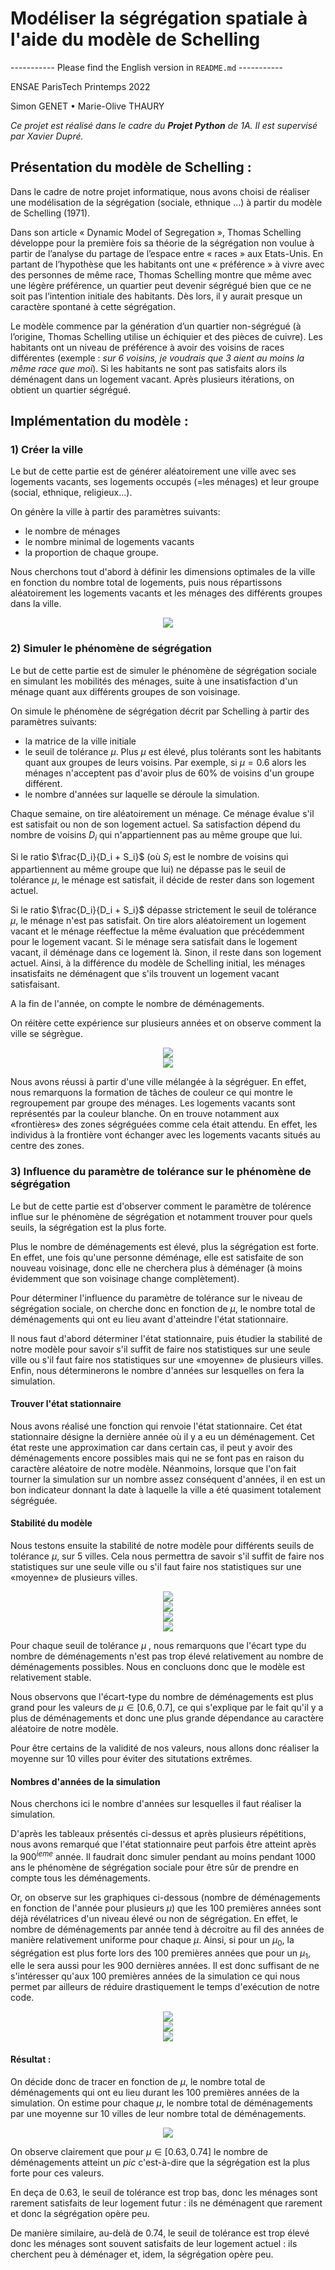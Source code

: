 # **Modéliser la ségrégation spatiale à l'aide du modèle de Schelling**

----------- Please find the English version in `README.md` -----------

ENSAE ParisTech Printemps 2022

Simon GENET • Marie-Olive THAURY

*Ce projet est réalisé dans le cadre du **Projet Python** de 1A. Il est supervisé par Xavier Dupré.*

## Présentation du modèle de Schelling : 

Dans le cadre de notre projet informatique, nous avons choisi de réaliser une modélisation de la ségrégation (sociale, ethnique ...) à partir du modèle de Schelling (1971). 

Dans son article « Dynamic Model of Segregation », Thomas Schelling développe pour la première fois sa théorie de la ségrégation non voulue à partir de l’analyse du partage de l’espace entre « races » aux Etats-Unis. En partant de l’hypothèse que les habitants ont une « préférence » à vivre avec des personnes de même race, Thomas Schelling montre que même avec une légère préférence, un quartier peut devenir ségrégué bien que ce ne soit pas l’intention initiale des habitants. Dès lors, il y aurait presque un caractère spontané à cette ségrégation.

Le modèle commence par la génération d’un quartier non-ségrégué (à l’origine, Thomas Schelling utilise un échiquier et des pièces de cuivre). Les habitants ont un niveau de préférence à avoir des voisins de races différentes (exemple : *sur  6 voisins, je voudrais que  3 aient au moins la même race que moi*). Si les habitants ne sont pas satisfaits alors ils déménagent dans un logement vacant. Après plusieurs itérations, on obtient un quartier ségrégué.

## Implémentation du modèle : 

### 1) Créer la ville

Le but de cette partie est de générer aléatoirement une ville avec ses logements vacants, ses logements occupés (=les ménages) et leur groupe (social, ethnique, religieux...).

On génère la ville à partir des paramètres suivants:
- le nombre de ménages
- le nombre minimal de logements vacants
- la proportion de chaque groupe.

Nous cherchons tout d'abord à définir les dimensions optimales de la ville en fonction du nombre total de logements, puis nous répartissons aléatoirement les logements vacants et les ménages des différents groupes dans la ville.

<div align="center">
  <img src="images/creation_ville.png"><br>
</div>


### 2) Simuler le phénomène de ségrégation

Le but de cette partie est de simuler le phénomène de ségrégation sociale en simulant les mobilités des ménages, suite à une insatisfaction d'un ménage quant aux différents groupes de son voisinage. 

On simule le phénomène de ségrégation décrit par Schelling à partir des paramètres suivants:
- la matrice de la ville initiale
- le seuil de tolérance $\mu$. Plus $\mu$ est élevé, plus tolérants sont les habitants quant aux groupes de leurs voisins. Par exemple, si $\mu = 0.6$ alors les ménages n'acceptent pas d'avoir plus de 60% de voisins d'un groupe différent. 
- le nombre d'années sur laquelle se déroule la simulation. 

Chaque semaine, on tire aléatoirement un ménage. Ce ménage évalue s'il est satisfait ou non de son logement actuel. Sa satisfaction dépend du nombre de voisins ${D}_{i}$ qui n'appartiennent pas au même groupe que lui. 

Si le ratio $\frac{D_i}{D_i + S_i}$ (où $S_i$ est le nombre de voisins qui appartiennent au même groupe que lui) ne dépasse pas le seuil de tolérance $\mu$, le ménage est satisfait, il décide de rester dans son logement actuel. 

Si le ratio $\frac{D_i}{D_i + S_i}$ dépasse strictement le seuil de tolérance $\mu$, le ménage n'est pas satisfait. On tire alors aléatoirement un logement vacant et le ménage réeffectue la même évaluation que précédemment pour le logement vacant. Si le ménage sera satisfait dans le logement vacant, il déménage dans ce logement là. Sinon, il reste dans son logement actuel. Ainsi, à la différence du modèle de Schelling initial, les ménages insatisfaits ne déménagent que s'ils trouvent un logement vacant satisfaisant. 

A la fin de l'année, on compte le nombre de déménagements. 

On réitère cette expérience sur plusieurs années et on observe comment la ville se ségrègue. 

<div align="center">
  <img src="images/année0.png"><br>
</div>

<div align="center">
  <img src="images/année1000.png"><br>
</div>


Nous avons réussi à partir d'une ville mélangée à la ségréguer. En effet, nous remarquons la formation de tâches de couleur ce qui montre le regroupement par groupe des ménages. Les logements vacants sont représentés par la couleur blanche. On en trouve notamment aux «frontières» des zones ségréguées comme cela était attendu. En effet, les individus à la frontière vont échanger avec les logements vacants situés au centre des zones.


### 3) Influence du paramètre de tolérance sur le phénomène de ségrégation

Le but de cette partie est d'observer comment le paramètre de tolérence influe sur le phénomène de ségrégation et notamment trouver pour quels seuils, la ségrégation est la plus forte.

Plus le nombre de déménagements est élevé, plus la ségrégation est forte. En effet, une fois qu'une personne déménage, elle est satisfaite de son nouveau voisinage, donc elle ne cherchera plus à déménager (à moins évidemment que son voisinage change complètement). 

Pour déterminer l'influence du paramètre de tolérance sur le niveau de ségrégation sociale, on cherche donc en fonction de $\mu$, le nombre total de déménagements qui ont eu lieu avant d'atteindre l'état stationnaire.

Il nous faut d'abord déterminer l'état stationnaire, puis étudier la stabilité de notre modèle pour savoir s'il suffit de faire nos statistiques sur une seule ville ou s'il faut faire nos statistiques sur une «moyenne» de plusieurs villes. Enfin, nous déterminerons le nombre d'années sur lesquelles on fera la simulation.

#### Trouver l'état stationnaire

Nous avons réalisé une fonction qui renvoie l'état stationnaire. Cet état stationnaire désigne la dernière année où il y a eu un déménagement. Cet état reste une approximation car dans certain cas, il peut y avoir des déménagements encore possibles mais qui ne se font pas en raison du caractère aléatoire de notre modèle. Néanmoins, lorsque que l'on fait tourner la simulation sur un nombre assez conséquent d'années, il en est un bon indicateur donnant la date à laquelle la ville a été quasiment totalement ségréguée. 


#### Stabilité du modèle

Nous testons ensuite la stabilité de notre modèle pour différents seuils de tolérance $\mu$, sur 5 villes. Cela nous permettra de savoir s'il suffit de faire nos statistiques sur une seule ville ou s'il faut faire nos statistiques sur une «moyenne» de plusieurs villes. 

<div align="center">
  <img src="images/mu0.4.png"><br>
</div>

<div align="center">
  <img src="images/mu0.5.png"><br>
</div>

<div align="center">
  <img src="images/mu0.7.png"><br>
</div>

<div align="center">
  <img src="images/mu0.9.png"><br>
</div>

Pour chaque seuil de tolérance $\mu$ , nous remarquons que l'écart type du nombre de déménagements n'est pas trop élevé relativement au nombre de déménagements possibles. Nous en concluons donc que le modèle est relativement stable. 

Nous observons que l'écart-type du nombre de déménagements est plus grand pour les valeurs de $\mu \in [0.6, 0.7]$, ce qui s'explique par le fait qu'il y a plus de déménagements et donc une plus grande dépendance au caractère aléatoire de notre modèle. 


Pour être certains de la validité de nos valeurs, nous allons donc réaliser la moyenne sur 10 villes pour éviter des situtations extrêmes. 

#### Nombres d'années de la simulation

Nous cherchons ici le nombre d'années sur lesquelles il faut réaliser la simulation. 

D'après les tableaux présentés ci-dessus et après plusieurs répétitions, nous avons remarqué que l'état stationnaire peut  parfois être atteint après la  ${900}^{ieme}$ année. Il faudrait donc simuler pendant au moins pendant 1000 ans le phénomène de ségrégation sociale pour être sûr de prendre en compte tous les déménagements. 

Or, on observe sur les graphiques ci-dessous (nombre de déménagements en fonction de l'année pour plusieurs $\mu$) que les 100 premières années sont déjà révélatrices d'un niveau élevé ou non de ségrégation. En effet, le nombre de déménagements par année tend à décroitre au fil des années de manière relativement uniforme pour chaque $\mu$. Ainsi, si pour un $\mu_0$, la ségrégation est plus forte lors des 100 premières années que pour un $\mu_1$, elle le sera aussi pour les 900 dernières années. Il est donc suffisant de ne s'intéresser qu'aux 100 premières années de la simulation ce qui nous permet par ailleurs de réduire drastiquement le temps d'exécution de notre code. 

<div align="center">
  <img src="images/graphmu0.2.png"><br>
</div>

<div align="center">
  <img src="images/graphmu0.5.png"><br>
</div>

<div align="center">
  <img src="images/graphmu0.7.png"><br>
</div>


#### Résultat :


On décide donc de tracer en fonction de $\mu$, le nombre total de déménagements qui ont eu lieu durant les 100 premières années de la simulation.
On estime pour chaque $\mu$, le nombre total de déménagements par une moyenne sur 10 villes de leur nombre total de déménagements. 

<div align="center">
  <img src="images/graph.png"><br>
</div>

On observe clairement que pour $\mu \in [0.63, 0.74]$ le nombre de déménagements atteint un *pic* c'est-à-dire que la ségrégation est la plus forte pour ces valeurs.

En deça de 0.63, le seuil de tolérance est trop bas, donc les ménages sont rarement satisfaits de leur logement futur : ils ne déménagent que rarement et donc la ségrégation opère peu. 

De manière similaire, au-delà de 0.74, le seuil de tolérance est trop élevé donc les ménages sont souvent satisfaits de leur logement actuel : ils cherchent peu à déménager et, idem, la ségrégation opère peu. 